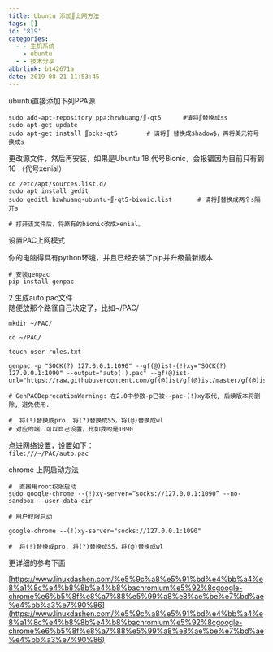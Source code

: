 ```yaml
---
title: Ubuntu 添加∬上网方法
tags: []
id: '819'
categories:
  - - 主机系统
    - ubuntu
  - - 技术分享
abbrlink: b142671a
date: 2019-08-21 11:53:45
---
```


ubuntu直接添加下列PPA源

```
sudo add-apt-repository ppa:hzwhuang/∬-qt5      #请将∬替换成ss
sudo apt-get update
sudo apt-get install ∬ocks-qt5        # 请将∬ 替换成$hadow$，再将美元符号换成s
```

更改源文件，然后再安装，如果是Ubuntu 18 代号Bionic，会报错因为目前只有到16 （代号xenial）

```
cd /etc/apt/sources.list.d/
sudo apt install gedit
sudo geditl hzwhuang-ubuntu-∬-qt5-bionic.list       # 请将∬替换成两个s隔开s

# 打开该文件后，将原有的bionic改成xenial。
```

设置PAC上网模式

你的电脑得具有python环境，并且已经安装了pip并升级最新版本

```
# 安装genpac
pip install genpac
```

2.生成auto.pac文件  
随便放那个路径自己决定了，比如~/PAC/

```
mkdir ~/PAC/

cd ~/PAC/

touch user-rules.txt

genpac -p "SOCK(?) 127.0.0.1:1090" --gf(@)ist-(!)xy="SOCK(?) 127.0.0.1:1090" --output="auto(!).pac" --gf(@)ist-url="https://raw.githubusercontent.com/gf(@)ist/gf(@)ist/master/gf(@)ist.txt"

# GenPACDeprecationWarning: 在2.0中参数-p已被--pac-(!)xy取代, 后续版本将删除, 避免使用.

#  将(!)替换成pro, 将(?)替换成S5，将(@)替换成wl
# 对应的端口可以自己设置，比如我的是1090
```

点进网络设置，设置如下：  
`file:///~/PAC/auto.pac`

chrome 上网启动方法

```
#  直接用root权限启动
sudo google-chrome --(!)xy-server=“socks://127.0.0.1:1090” --no-sandbox --user-data-dir

# 用户权限启动

google-chrome --(!)xy-server="socks://127.0.0.1:1090"

#  将(!)替换成pro, 将(?)替换成S5，将(@)替换成wl
```

更详细的参考下面

[https://www.linuxdashen.com/%e5%9c%a8%e5%91%bd%e4%bb%a4%e8%a1%8c%e4%b8%8b%e4%b8%bachromium%e5%92%8cgoogle-chrome%e6%b5%8f%e8%a7%88%e5%99%a8%e8%ae%be%e7%bd%ae%e4%bb%a3%e7%90%86](https://www.linuxdashen.com/%e5%9c%a8%e5%91%bd%e4%bb%a4%e8%a1%8c%e4%b8%8b%e4%b8%bachromium%e5%92%8cgoogle-chrome%e6%b5%8f%e8%a7%88%e5%99%a8%e8%ae%be%e7%bd%ae%e4%bb%a3%e7%90%86)